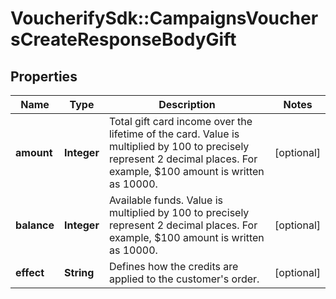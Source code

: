# VoucherifySdk::CampaignsVouchersCreateResponseBodyGift

## Properties

| Name | Type | Description | Notes |
| ---- | ---- | ----------- | ----- |
| **amount** | **Integer** | Total gift card income over the lifetime of the card. Value is multiplied by 100 to precisely represent 2 decimal places. For example, $100 amount is written as 10000. | [optional] |
| **balance** | **Integer** | Available funds. Value is multiplied by 100 to precisely represent 2 decimal places. For example, $100 amount is written as 10000. | [optional] |
| **effect** | **String** | Defines how the credits are applied to the customer&#39;s order. | [optional] |

